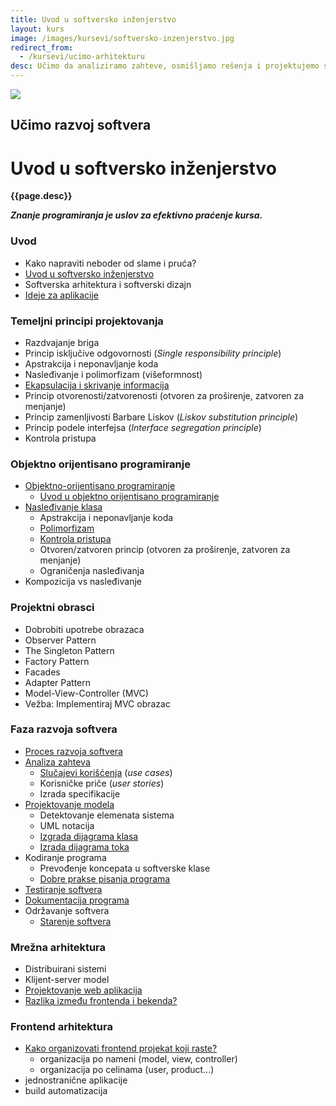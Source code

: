 ```yaml
---
title: Uvod u softversko inženjerstvo
layout: kurs
image: /images/kursevi/softversko-inzenjerstvo.jpg
redirect_from:
  - /kursevi/ucimo-arhitekturu
desc: Učimo da analiziramo zahteve, osmišljamo rešenja i projektujemo softver. Učimo da prepoznajemo obrasce i primenjujemo oprobane metode razvoja softvera.
---
```


![]({{page.image}})

## Učimo razvoj softvera
# Uvod u softversko inženjerstvo

**{{page.desc}}**

***Znanje programiranja je uslov za efektivno praćenje kursa.***

### Uvod

- Kako napraviti neboder od slame i pruća?
- [Uvod u softversko inženjerstvo](https://www.slideshare.net/DamjanPavlica/uvod-u-softversko-inenjerstvo)
- Softverska arhitektura i softverski dizajn
- [Ideje za aplikacije](/ideje-za-aplikacije)

### Temeljni principi projektovanja

- Razdvajanje briga
- Princip isključive odgovornosti (*Single responsibility principle*)
- Apstrakcija i neponavljanje koda
- Nasleđivanje i polimorfizam (višeformnost)
- [Ekapsulacija i skrivanje informacija](/enkapsulacija)
- Princip otvorenosti/zatvorenosti (otvoren za proširenje, zatvoren za menjanje)
- Princip zamenljivosti Barbare Liskov (*Liskov substitution principle*)
- Princip podele interfejsa (*Interface segregation principle*)
- Kontrola pristupa

### Objektno orijentisano programiranje

- [Objektno-orijentisano programiranje](/objektno-orijentisano-programiranje)
  - [Uvod u objektno orijentisano programiranje](https://www.slideshare.net/DamjanPavlica/uvod-u-objektno-orijentisano-programiranje-i-c)
- [Nasleđivanje klasa](/nasledjivanje-klasa)
  - Apstrakcija i neponavljanje koda
  - [Polimorfizam](/polimorfizam)
  - [Kontrola pristupa](/kontrola-pristupa)
  - Otvoren/zatvoren princip (otvoren za proširenje, zatvoren za menjanje)
  - Ograničenja nasleđivanja
- Kompozicija vs nasleđivanje

### Projektni obrasci

- Dobrobiti upotrebe obrazaca
- Observer Pattern
- The Singleton Pattern
- Factory Pattern
- Facades
- Adapter Pattern
- Model-View-Controller (MVC)
- Vežba: Implementiraj MVC obrazac

### Faza razvoja softvera

- [Proces razvoja softvera](/faze-razvoja-programa)
- [Analiza zahteva](/analiza-zahteva)
  - [Slučajevi korišćenja](/slucaj-koriscenja) (*use cases*)
  - Korisničke priče (*user stories*)
  - Izrada specifikacije
- [Projektovanje modela](/projektovanje-modela)
  - Detektovanje elemenata sistema
  - UML notacija
  - [Izgrada dijagrama klasa](/dijagram-klasa)
  - [Izrada dijagrama toka](/dijagram-toka)
- Kodiranje programa
  - Prevođenje koncepata u softverske klase
  - [Dobre prakse pisanja programa](/dobre-prakse)
- [Testiranje softvera](/testiranje-programa)
- [Dokumentacija programa](/dokumentacija-programa)
- Održavanje softvera
  - [Starenje softvera](https://www.slideshare.net/DamjanPavlica/starenje-softvera)

### Mrežna arhitektura

- Distribuirani sistemi
- Klijent-server model
- [Projektovanje web aplikacija](https://www.slideshare.net/DamjanPavlica/projektovanje-web-aplikacija)
- [Razlika između frontenda i bekenda?](/razlika-izmedju-frontenda-i-bekenda)

### Frontend arhitektura

- [Kako organizovati frontend projekat koji raste?](/kako-organizovati-frontend-projekat)
  - organizacija po nameni (model, view, controller)
  - organizacija po celinama (user, product...)
- jednostranične aplikacije
- build automatizacija
